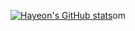 [![Hayeon's GitHub stats](https://github-readme-stats.vercel.app/api?username=hayeon9826)](https://github.com/anuraghazra/github-readme-stats)om

<!---
hayeon9826/hayeon9826 is a ✨ special ✨ repository because its `README.md` (this file) appears on your GitHub profile.
You can click the Preview link to take a look at your changes.
--->
